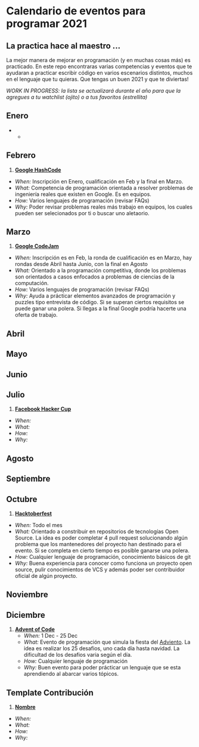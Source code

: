# Calendario de eventos para programar 2021

## La practica hace al maestro ...
La mejor manera de mejorar en programación (y en muchas cosas más) es practicado. En este repo encontraras varias competencias y eventos que te ayudaran a practicar escribir código en varios escenarios distintos, muchos en el lenguaje que tu quieras. Que tengas un buen 2021 y que te diviertas!

*WORK IN PROGRESS: la lista se actualizará durante el año para que la agregues a tu watchlist (ojito) o a tus favoritos (estrellita)*

## Enero

- *

## Febrero
1. [**Google HashCode**](https://codingcompetitions.withgoogle.com/hashcode)
 - *When:* Inscripción en Enero, cualificación en Feb y la final en Marzo.
 - *What:* Competencia de programación orientada a resolver problemas de ingeniería reales que existen en Google. Es en equipos.
 - *How:* Varios lenguajes de programación (revisar FAQs)
 - *Why:* Poder revisar problemas reales más trabajo en equipos, los cuales pueden ser selecionados por ti o buscar uno aletaorio. 

## Marzo
1. [**Google CodeJam**](https://codingcompetitions.withgoogle.com/codejam)
  - *When:* Inscripción es en Feb, la ronda de cualificación es en Marzo, hay rondas desde Abril hasta Junio, con la final en Agosto
  - *What:* Orientado a la programación competitiva, donde los problemas son orientados a casos enfocados a problemas de ciencias de la computación. 
  - *How:* Varios lenguajes de programación (revisar FAQs)
  - *Why:* Ayuda a prácticar elementos avanzados de programación y puzzles tipo entrevista de código. Si se superan ciertos requisitos se puede ganar una polera. Si llegas a la final Google podría hacerte una oferta de trabajo. 
## Abril
## Mayo
## Junio
## Julio
1. [**Facebook Hacker Cup**](https://www.facebook.com/codingcompetitions/hacker-cup)
  - *When:*  
  - *What:*
  - *How:*
  - *Why:*

## Agosto
## Septiembre
## Octubre 
1. [**Hacktoberfest**](https://hacktoberfest.digitalocean.com/)
  - *When:* Todo el mes
  - *What:* Orientado a constribuir en repositorios de tecnologías Open Source. La idea es poder completar 4 pull request solucionando algún problema que los mantenedores del proyecto han destinado para el evento. Si se completa en cierto tiempo es posible ganarse una polera.
  - *How:* Cualquier lenguaje de programación, conocimiento básicos de git
  - *Why:* Buena experiencia para conocer como funciona un proyecto open source, pulir conocimientos de VCS y además poder ser contribuidor oficial de algún proyecto.
## Noviembre

## Diciembre 
1. [**Advent of Code**](https://adventofcode.com/)
   - *When:* 1 Dec - 25 Dec
   - *What:* Evento de programación que simula la fiesta del [Adviento](https://es.wikipedia.org/wiki/Adviento). La idea es realizar los 25 desafios, uno cada día hasta navidad. La dificultad de los desafios varia según el día. 
   - *How:* Cualquier lenguaje de programación
   - *Why:* Buen evento para poder prácticar un lenguaje que se esta aprendiendo al abarcar varios tópicos.
  
  

## Template Contribución
1. [**Nombre**](URL)
- *When:*
- *What:*
- *How:*
- *Why:*

